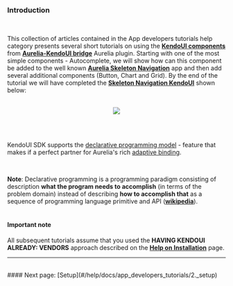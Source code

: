 <br>

### Introduction
<br>

This collection of articles contained in the App developers tutorials help category presents several short tutorials on using the **[KendoUI components](http://aurelia-ui-toolkits.github.io/demo-kendo/#/help/docs/about_this_application/2._components_catalog)** from **[Aurelia-KendoUI bridge](https://github.com/aurelia-ui-toolkits/aurelia-kendoui-plugin)** Aurelia plugin. Starting with one of the most simple components -  Autocomplete, we will show how can this component be added to the well known **[Aurelia Skeleton Navigation](https://github.com/aurelia/skeleton-navigation)** app and then add several additional components (Button, Chart and Grid). By the end of the tutorial we will have completed the **[Skeleton Navigation KendoUI](https://github.com/aurelia-ui-toolkits/skeleton-navigation-kendo)** shown below:
<br>
<br>
<p align=center>
  <img src="http://i.imgur.com/DFLEi5K.png"></img>
 <br><br>
</p>

<br>

KendoUI SDK supports the [declarative programming model](http://docs.telerik.com/kendo-ui/intro/installation/markup) - feature that makes if a perfect partner for Aurelia's rich [adaptive binding](http://eisenbergeffect.bluespire.com/aurelias-adaptive-binding/).

<br>

**Note**: Declarative programming is a programming paradigm consisting of description **what the program needs to accomplish** (in terms of the problem domain) instead of describing **how to accomplish that** as a sequence of programming language primitive and API (**[wikipedia](https://en.wikipedia.org/wiki/Declarative_programming)**).
<br>
<br>

#### Important note

All subsequent tutorials assume that you used the **HAVING KENDOUI ALREADY: VENDORS** approach described  on the **[Help on Installation](http://aurelia-ui-toolkits.github.io/demo-kendo/#/help/docs/about_this_application/4._installation)** page.

* * *
<br>
#### Next page: [Setup](#/help/docs/app_developers_tutorials/2._setup)